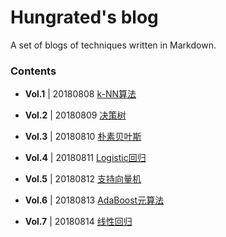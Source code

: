 # Hungrated's blog
A set of blogs of techniques written in Markdown.

### Contents

* **Vol.1** | 20180808    [k-NN算法](./src/20180808/20180808_knn.md)

* **Vol.2** | 20180809    [决策树](./src/20180809/20180809_decision_tree.md)

* **Vol.3** | 20180810    [朴素贝叶斯](./src/20180810/20180810_naive_bayes.md)

* **Vol.4** | 20180811    [Logistic回归](./src/20180811/20180811_logistic_regression.md)

* **Vol.5** | 20180812    [支持向量机](./src/20180812/20180812_support_vector_machine.md)

* **Vol.6** | 20180813    [AdaBoost元算法](./src/20180813/20180813_adaboost.md)

* **Vol.7** | 20180814    [线性回归](./src/20180814/20180814_linear_regression.md)
